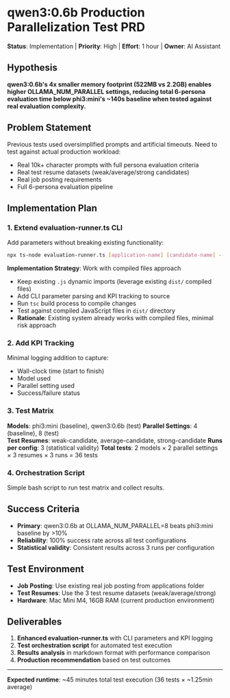 # qwen3:0.6b Production Parallelization Test PRD

**Status**: Implementation | **Priority**: High | **Effort**: 1 hour | **Owner**: AI Assistant

## Hypothesis
**qwen3:0.6b's 4x smaller memory footprint (522MB vs 2.2GB) enables higher OLLAMA_NUM_PARALLEL settings, reducing total 6-persona evaluation time below phi3:mini's ~140s baseline when tested against real evaluation complexity.**

## Problem Statement
Previous tests used oversimplified prompts and artificial timeouts. Need to test against actual production workload:
- Real 10k+ character prompts with full persona evaluation criteria
- Real test resume datasets (weak/average/strong candidates)
- Real job posting requirements
- Full 6-persona evaluation pipeline

## Implementation Plan

### 1. Extend evaluation-runner.ts CLI
Add parameters without breaking existing functionality:
```bash
npx ts-node evaluation-runner.ts [application-name] [candidate-name] --model=MODEL --parallel=N
```

**Implementation Strategy**: Work with compiled files approach
- Keep existing `.js` dynamic imports (leverage existing `dist/` compiled files)
- Add CLI parameter parsing and KPI tracking to source
- Run `tsc` build process to compile changes
- Test against compiled JavaScript files in `dist/` directory
- **Rationale**: Existing system already works with compiled files, minimal risk approach

### 2. Add KPI Tracking
Minimal logging addition to capture:
- Wall-clock time (start to finish)
- Model used
- Parallel setting used
- Success/failure status

### 3. Test Matrix
**Models**: phi3:mini (baseline), qwen3:0.6b (test)
**Parallel Settings**: 4 (baseline), 8 (test)  
**Test Resumes**: weak-candidate, average-candidate, strong-candidate
**Runs per config**: 3 (statistical validity)
**Total tests**: 2 models × 2 parallel settings × 3 resumes × 3 runs = 36 tests

### 4. Orchestration Script
Simple bash script to run test matrix and collect results.

## Success Criteria
- **Primary**: qwen3:0.6b at OLLAMA_NUM_PARALLEL=8 beats phi3:mini baseline by >10%
- **Reliability**: 100% success rate across all test configurations
- **Statistical validity**: Consistent results across 3 runs per configuration

## Test Environment
- **Job Posting**: Use existing real job posting from applications folder
- **Test Resumes**: Use the 3 test resume datasets (weak/average/strong)
- **Hardware**: Mac Mini M4, 16GB RAM (current production environment)

## Deliverables
1. **Enhanced evaluation-runner.ts** with CLI parameters and KPI logging
2. **Test orchestration script** for automated test execution
3. **Results analysis** in markdown format with performance comparison
4. **Production recommendation** based on test outcomes

---
**Expected runtime**: ~45 minutes total test execution (36 tests × ~1.25min average)